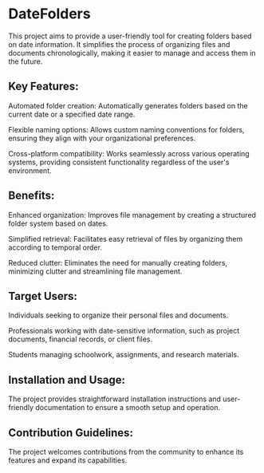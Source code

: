 # DateFolders
This project aims to provide a user-friendly tool for creating folders based on date information. It simplifies the process of organizing files and documents chronologically, making it easier to manage and access them in the future.

## Key Features:

Automated folder creation: Automatically generates folders based on the current date or a specified date range.

Flexible naming options: Allows custom naming conventions for folders, ensuring they align with your organizational preferences.

Cross-platform compatibility: Works seamlessly across various operating systems, providing consistent functionality regardless of the user's environment.

## Benefits:

Enhanced organization: Improves file management by creating a structured folder system based on dates.

Simplified retrieval: Facilitates easy retrieval of files by organizing them according to temporal order.

Reduced clutter: Eliminates the need for manually creating folders, minimizing clutter and streamlining file management.

## Target Users:

Individuals seeking to organize their personal files and documents.

Professionals working with date-sensitive information, such as project documents, financial records, or client files.

Students managing schoolwork, assignments, and research materials.

## Installation and Usage:

The project provides straightforward installation instructions and user-friendly documentation to ensure a smooth setup and operation.

## Contribution Guidelines:

The project welcomes contributions from the community to enhance its features and expand its capabilities.
